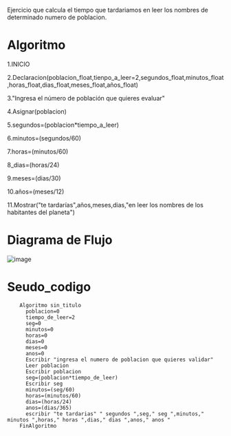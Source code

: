 Ejercicio que calcula el tiempo que tardariamos en leer los nombres de determinado numero de poblacion.
# Algoritmo

   1.INICIO

   2.Declaracion(poblacion_float,tienpo_a_leer=2,segundos_float,minutos_float,horas_float,dias_float,meses_float,años_float)
   
   3."Ingresa el número de población que quieres evaluar"
   
   4.Asignar(poblacion)

   5.segundos=(poblacion*tiempo_a_leer)
   
   6.minutos=(segundos/60)

   7.horas=(minutos/60)

   8_dias=(horas/24)

   9.meses=(dias/30)

   10.años=(meses/12)

   11.Mostrar("te tardarías",años,meses,dias,"en leer los nombres de los habitantes del planeta")

# Diagrama de Flujo
![image](https://user-images.githubusercontent.com/119319898/208264017-0250b925-08c9-4a4d-b749-aa7b20080048.png)

# Seudo_codigo

        Algoritmo sin_titulo
          poblacion=0
          tiempo_de_leer=2
          seg=0
          minutos=0
          horas=0
          dias=0
          meses=0
          anos=0
          Escribir "ingresa el numero de poblacion que quieres validar"
          Leer poblacion
          Escribir poblacion
          seg=(poblacion*tiempo_de_leer)
          Escribir seg
          minutos=(seg/60)
          horas=(minutos/60)
          dias=(horas/24)
          anos=(dias/365)
          escribir "te tardarias" " segundos ",seg," seg ",minutos," minutos ",horas," horas ",dias," dias ",anos," anos "
        FinAlgoritmo


